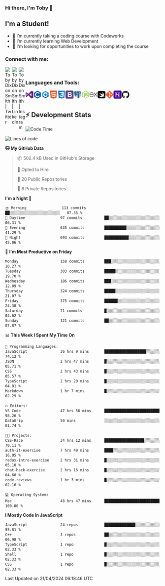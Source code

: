 ### Hi there, I'm Toby 👋

## I'm a Student!
- 🔭 I’m currently taking a coding course with Codeworks
- 🌱 I’m currently learning Web Development
- 💬 I'm looking for opportunities to work upon completing the course

### Connect with me:

[<img align="left" alt="Toby Dixon Smith | Twitter" width="22px" src="https://cdn.jsdelivr.net/npm/simple-icons@v3/icons/twitter.svg" />][twitter]
[<img align="left" alt="Toby Dixon Smith | LinkedIn" width="22px" src="https://cdn.jsdelivr.net/npm/simple-icons@v3/icons/linkedin.svg" />][linkedin]
[<img align="left" alt="Toby Dixon Smith | Instagram" width="22px" src="https://cdn.jsdelivr.net/npm/simple-icons@v3/icons/instagram.svg" />][instagram]

[twitter]: https://twitter.com/TobyDixonSmith1
[instagram]: https://www.instagram.com/toby_ds1/
[linkedin]: https://www.linkedin.com/in/toby-dixon-smith-4734331a3/

<br />

### Languages and Tools:

<img align="left" alt="Visual Studio Code" title="Visual Studio Code" width="26px" src="logos/visualstudio.png" />
<img align="left" alt="C" title="C" width="26px" src="logos/c.png" />
<img align="left" alt="C++" title="C++" width="26px" src="logos/c-plus.png" />
<img align="left" alt="HTML5" title="HTML 5" width="26px" src="logos/html.png" />
<img align="left" alt="CSS3" title="CSS 3" width="26px" src="logos/css3.png" />
<img align="left" alt="BootStrap" title="BootStrap" width="26px" src="logos/bootstrap.png" />
<img align="left" alt="PostgresSQL" title="PostgresSPQ" width="26px" src="logos/postgresql.png" />
<img align="left" alt="Node JS" title="Node JS" width="26px" src="logos/node-js.png" />
<img align="left" alt="Express" title="Express" width="26px" src="logos/express.png" />
<img align="left" alt="Swift" title="Swift" width="26px" src="logos/swift.png" />
<img align="left" alt="Git" title="Git" width="26px" src="logos/git.png" />
<img align="left" alt="Heroku" title="Heroku" width="26px" src="logos/heroku.png" />
<img align="left" alt="GitHub" title="GitHub" width="26px" src="logos/github.png" />
<br />
<br />

## :zap: Development Stats

<!--START_SECTION:waka-->
![Code Time](http://img.shields.io/badge/Code%20Time-449%20hrs%2033%20mins-blue)

![Lines of code](https://img.shields.io/badge/From%20Hello%20World%20I%27ve%20Written-1.6%20million%20lines%20of%20code-blue)

**🐱 My GitHub Data** 

> 📦 502.4 kB Used in GitHub's Storage 
 > 
> 💼 Opted to Hire
 > 
> 📜 20 Public Repositories 
 > 
> 🔑 6 Private Repositories 
 > 
**I'm a Night 🦉** 

```text
🌞 Morning                113 commits         ██░░░░░░░░░░░░░░░░░░░░░░░   07.35 % 
🌆 Daytime                97 commits          ██░░░░░░░░░░░░░░░░░░░░░░░   06.31 % 
🌃 Evening                635 commits         ██████████░░░░░░░░░░░░░░░   41.29 % 
🌙 Night                  693 commits         ███████████░░░░░░░░░░░░░░   45.06 % 
```
📅 **I'm Most Productive on Friday** 

```text
Monday                   158 commits         ███░░░░░░░░░░░░░░░░░░░░░░   10.27 % 
Tuesday                  303 commits         █████░░░░░░░░░░░░░░░░░░░░   19.70 % 
Wednesday                186 commits         ███░░░░░░░░░░░░░░░░░░░░░░   12.09 % 
Thursday                 324 commits         █████░░░░░░░░░░░░░░░░░░░░   21.07 % 
Friday                   375 commits         ██████░░░░░░░░░░░░░░░░░░░   24.38 % 
Saturday                 71 commits          █░░░░░░░░░░░░░░░░░░░░░░░░   04.62 % 
Sunday                   121 commits         ██░░░░░░░░░░░░░░░░░░░░░░░   07.87 % 
```


📊 **This Week I Spent My Time On** 

```text
💬 Programming Languages: 
JavaScript               36 hrs 9 mins       ███████████████████░░░░░░   74.12 % 
JSON                     2 hrs 47 mins       █░░░░░░░░░░░░░░░░░░░░░░░░   05.71 % 
CSS                      2 hrs 43 mins       █░░░░░░░░░░░░░░░░░░░░░░░░   05.57 % 
TypeScript               2 hrs 20 mins       █░░░░░░░░░░░░░░░░░░░░░░░░   04.81 % 
Markdown                 1 hr 7 mins         █░░░░░░░░░░░░░░░░░░░░░░░░   02.29 % 

🔥 Editors: 
VS Code                  47 hrs 56 mins      █████████████████████████   98.26 % 
DataGrip                 50 mins             ░░░░░░░░░░░░░░░░░░░░░░░░░   01.74 % 

🐱‍💻 Projects: 
CSS-Race                 34 hrs 12 mins      ██████████████████░░░░░░░   70.11 % 
auth-it-exercise         7 hrs 49 mins       ████░░░░░░░░░░░░░░░░░░░░░   16.05 % 
redux-intro-exercise     2 hrs 31 mins       █░░░░░░░░░░░░░░░░░░░░░░░░   05.18 % 
chat-hack-exercise       2 hrs 16 mins       █░░░░░░░░░░░░░░░░░░░░░░░░   04.68 % 
code-reviews             1 hr 3 mins         █░░░░░░░░░░░░░░░░░░░░░░░░   02.16 % 

💻 Operating System: 
Mac                      48 hrs 47 mins      █████████████████████████   100.00 % 
```

**I Mostly Code in JavaScript** 

```text
JavaScript               24 repos            ██████████████░░░░░░░░░░░   55.81 % 
C++                      3 repos             ██░░░░░░░░░░░░░░░░░░░░░░░   06.98 % 
TypeScript               1 repo              █░░░░░░░░░░░░░░░░░░░░░░░░   02.33 % 
Shell                    1 repo              █░░░░░░░░░░░░░░░░░░░░░░░░   02.33 % 
CSS                      1 repo              █░░░░░░░░░░░░░░░░░░░░░░░░   02.33 % 
```




 Last Updated on 21/04/2024 06:18:46 UTC
<!--END_SECTION:waka-->
